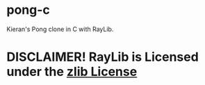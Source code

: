 # pong-c
Kieran's Pong clone in C with RayLib.

# DISCLAIMER! RayLib is Licensed under the [zlib License](https://raw.githubusercontent.com/raysan5/raylib/master/LICENSE)
